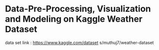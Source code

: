 # Data-Pre-Processing, Visualization and Modeling on Kaggle Weather Dataset
data set link : https://www.kaggle.com/dataset s/muthuj7/weather-dataset
